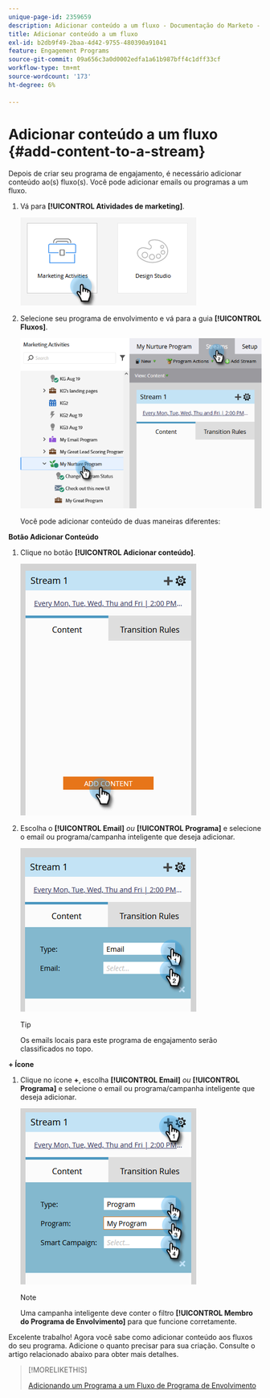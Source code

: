 ```yaml
---
unique-page-id: 2359659
description: Adicionar conteúdo a um fluxo - Documentação do Marketo - Documentação do produto
title: Adicionar conteúdo a um fluxo
exl-id: b2db9f49-2baa-4d42-9755-480390a91041
feature: Engagement Programs
source-git-commit: 09a656c3a0d0002edfa1a61b987bff4c1dff33cf
workflow-type: tm+mt
source-wordcount: '173'
ht-degree: 6%

---
```


# Adicionar conteúdo a um fluxo {#add-content-to-a-stream}

Depois de criar seu programa de engajamento, é necessário adicionar conteúdo ao(s) fluxo(s). Você pode adicionar emails ou programas a um fluxo.

1. Vá para **[!UICONTROL Atividades de marketing]**.

   ![](assets/add-content-to-a-stream-1.png)

1. Selecione seu programa de envolvimento e vá para a guia **[!UICONTROL Fluxos]**.

   ![](assets/add-content-to-a-stream-2.png)

   Você pode adicionar conteúdo de duas maneiras diferentes:

**Botão Adicionar Conteúdo**

1. Clique no botão **[!UICONTROL Adicionar conteúdo]**.

   ![](assets/add-content-to-a-stream-3.png)

1. Escolha o **[!UICONTROL Email]** _ou_ **[!UICONTROL Programa]** e selecione o email ou programa/campanha inteligente que deseja adicionar.

   ![](assets/add-content-to-a-stream-4.png)

   >[!TIP]
   >
   >Os emails locais para este programa de engajamento serão classificados no topo.

**+ Ícone**

1. Clique no ícone **+**, escolha **[!UICONTROL Email]** _ou_ **[!UICONTROL Programa]** e selecione o email ou programa/campanha inteligente que deseja adicionar.

   ![](assets/add-content-to-a-stream-5.png)

   >[!NOTE]
   >
   >Uma campanha inteligente deve conter o filtro **[!UICONTROL Membro do Programa de Envolvimento]** para que funcione corretamente.

Excelente trabalho! Agora você sabe como adicionar conteúdo aos fluxos do seu programa. Adicione o quanto precisar para sua criação. Consulte o artigo relacionado abaixo para obter mais detalhes.

>[!MORELIKETHIS]
>
>[Adicionando um Programa a um Fluxo de Programa de Envolvimento](/help/marketo/product-docs/email-marketing/drip-nurturing/creating-an-engagement-program/adding-a-program-to-an-engagement-program-stream.md)
